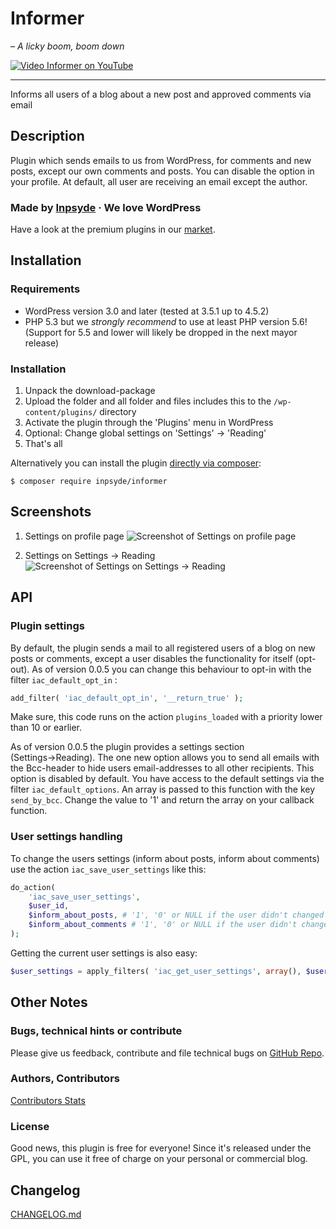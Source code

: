 # Informer

_– A licky boom, boom down_

[![Video Informer on YouTube](https://i.ytimg.com/vi/kqCI6QGVHIk/mqdefault.jpg)](https://www.youtube.com/watch?v=kqCI6QGVHIk)

---

Informs all users of a blog about a new post and approved comments via email

## Description
Plugin which sends emails to us from WordPress, for comments and new posts, except our own comments and posts. You can disable the option in your profile. At default, all user are receiving an email except the author.

### Made by [Inpsyde](http://inpsyde.com) · We love WordPress
Have a look at the premium plugins in our [market](http://marketpress.com).


## Installation
### Requirements 
* WordPress version 3.0 and later (tested at 3.5.1 up to 4.5.2)
* PHP 5.3 but we _strongly recommend_ to use at least PHP version 5.6! (Support for 5.5 and lower will likely be dropped in the next mayor release)

### Installation
1. Unpack the download-package
1. Upload the folder and all folder and files includes this to the `/wp-content/plugins/` directory
1. Activate the plugin through the 'Plugins' menu in WordPress
1. Optional: Change global settings on 'Settings' → 'Reading'
1. That's all

Alternatively you can install the plugin [directly via composer](https://packagist.org/packages/inpsyde/informer):

```
$ composer require inpsyde/informer
```

## Screenshots
1. Settings on profile page
![Screenshot of Settings on profile page](https://raw.github.com/inpsyde/Inform-about-Content/master/assets/screenshot-1.png)

2. Settings on Settings → Reading
![Screenshot of Settings on Settings → Reading](https://raw.github.com/inpsyde/Inform-about-Content/master/assets/screenshot-2.png)

## API
### Plugin settings
By default, the plugin sends a mail to all registered users of a blog on new posts or comments, except a user disables the functionality for itself (opt-out). As of version 0.0.5 you can change this behaviour to opt-in with the filter `iac_default_opt_in` :
```php
add_filter( 'iac_default_opt_in', '__return_true' );
```
Make sure, this code runs on the action ```plugins_loaded``` with a priority lower than 10 or earlier.

As of version 0.0.5 the plugin provides a settings section (Settings→Reading). The one new option allows you to send all emails with the Bcc-header to hide users email-addresses to all other recipients. This option is disabled by default. You have access to the default settings via the filter `iac_default_options`. An array is passed to this function with the key `send_by_bcc`. Change the value to '1' and return the array on your callback function.

### User settings handling
To change the users settings (inform about posts, inform about comments) use the action `iac_save_user_settings` like this:
```php
do_action(
	'iac_save_user_settings',
	$user_id,
	$inform_about_posts, # '1', '0' or NULL if the user didn't changed anything
	$inform_about_comments # '1', '0' or NULL if the user didn't changed anything
);
```
Getting the current user settings is also easy:
```php
$user_settings = apply_filters( 'iac_get_user_settings', array(), $user_id );
```

## Other Notes
### Bugs, technical hints or contribute
Please give us feedback, contribute and file technical bugs on [GitHub Repo](https://github.com/inpsyde/Inform-about-Content).

### Authors, Contributors
[Contributors Stats](https://github.com/inpsyde/Inform-about-Content/graphs/contributors)

### License
Good news, this plugin is free for everyone! Since it's released under the GPL, you can use it free of charge on your personal or commercial blog.

## Changelog
[CHANGELOG.md](https://github.com/inpsyde/Inform-about-Content/blob/master/CHANGELOG.md)

